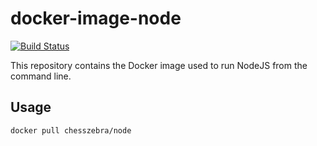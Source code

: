 # docker-image-node

[![Build Status](https://travis-ci.org/chesszebra/docker-image-node.svg?branch=master)](https://travis-ci.org/chesszebra/docker-image-node)

This repository contains the Docker image used to run NodeJS from the 
command line.

## Usage

```bash
docker pull chesszebra/node
```

